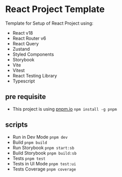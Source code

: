 # React Project Template

Template for Setup of React Project using:

- React v18
- React Router v6
- React Query
- Zustand
- Styled Components
- Storybook
- Vite
- Vitest
- React Testing Library
- Typescript

## pre requisite

- This project is using [pnpm.io](pnpm.io) `npm install -g pnpm`

## scripts

- Run in Dev Mode `pnpm dev`
- Build `pnpm build`
- Run Storybook `pnpm start:sb`
- Build Storybook `pnpm build:sb`
- Tests `pnpm test`
- Tests in UI Mode `pnpm test:ui`
- Tests Coverage `pnpm coverage`
